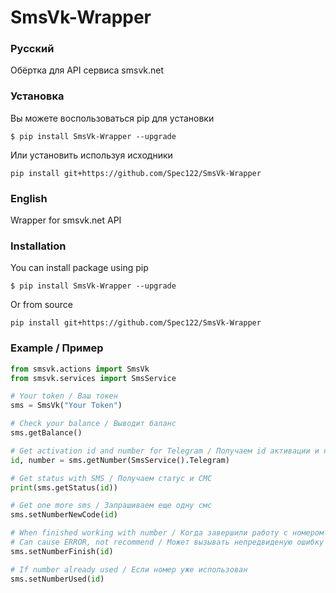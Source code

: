 # SmsVk-Wrapper

### Русский

Обёртка для API сервиса smsvk.net

### Установка
Вы можете воспользоваться pip для установки
```
$ pip install SmsVk-Wrapper --upgrade
```
Или установить используя исходники
```
pip install git+https://github.com/Spec122/SmsVk-Wrapper
```


### English

Wrapper for smsvk.net API

### Installation
You can install package using pip
```
$ pip install SmsVk-Wrapper --upgrade
```
Or from source
```
pip install git+https://github.com/Spec122/SmsVk-Wrapper
```

### Example / Пример
```python
from smsvk.actions import SmsVk
from smsvk.services import SmsService

# Your token / Ваш токен
sms = SmsVk("Your Token")

# Check your balance / Выводит баланс
sms.getBalance()

# Get activation id and number for Telegram / Получаем id активации и номер на примере Телеграмма
id, number = sms.getNumber(SmsService().Telegram)

# Get status with SMS / Получаем статус и СМС
print(sms.getStatus(id))

# Get one more sms / Запрашиваем еще одну смс
sms.setNumberNewCode(id)

# When finished working with number / Когда завершили работу с номером
# Can cause ERROR, not recommend / Может вызывать непредвиденую ошибку на сервере, не рекомендуется использовать
sms.setNumberFinish(id)

# If number already used / Если номер уже использован
sms.setNumberUsed(id)
```
